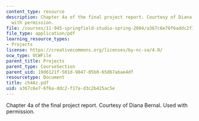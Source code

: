 ```yaml
---
content_type: resource
description: Chapter 4a of the final project report. Courtesy of Diana Bernal. Used
  with permission.
file: /courses/11-945-springfield-studio-spring-2004/a367c6e76f6addc2f17ad3c2b425ac5e_ch4Az.pdf
file_type: application/pdf
learning_resource_types:
- Projects
license: https://creativecommons.org/licenses/by-nc-sa/4.0/
ocw_type: OCWFile
parent_title: Projects
parent_type: CourseSection
parent_uid: 19d6121f-501d-9847-05b0-65d67abae4df
resourcetype: Document
title: ch4Az.pdf
uid: a367c6e7-6f6a-ddc2-f17a-d3c2b425ac5e
---
```

Chapter 4a of the final project report. Courtesy of Diana Bernal. Used with permission.